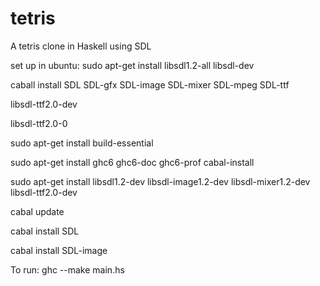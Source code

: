 tetris
======

A tetris clone in Haskell using SDL

set up in ubuntu: sudo apt-get install libsdl1.2-all libsdl-dev

caball install SDL SDL-gfx SDL-image SDL-mixer SDL-mpeg SDL-ttf

libsdl-ttf2.0-dev

libsdl-ttf2.0-0

sudo apt-get install build-essential

sudo apt-get install ghc6 ghc6-doc ghc6-prof cabal-install

sudo apt-get install libsdl1.2-dev libsdl-image1.2-dev libsdl-mixer1.2-dev libsdl-ttf2.0-dev

cabal update

cabal install SDL

cabal install SDL-image

To run: ghc --make main.hs
